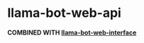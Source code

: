 # llama-bot-web-api

**COMBINED WITH [llama-bot-web-interface](https://github.com/llama-bot/llama-bot-web-interface)**
